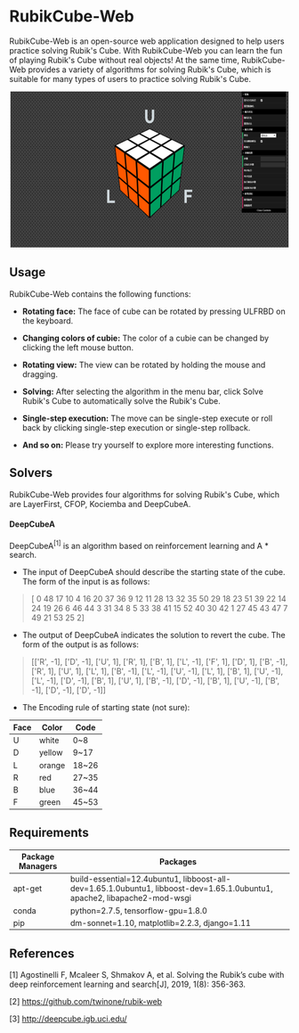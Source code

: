 # RubikCube-Web
RubikCube-Web is an open-source web application designed to help users practice solving Rubik's Cube. With RubikCube-Web you can learn the fun of playing Rubik's Cube without real objects! At the same time, RubikCube-Web provides a variety of algorithms for solving Rubik's Cube, which is suitable for many types of users to practice solving Rubik's Cube.

<div align=center>
<img src="https://raw.githubusercontent.com/DuanXu-97/RubikCube-Web/master/doc/UI_1.png" alt="UI Image" width="500" height="280"/>
</div>

## Usage
RubikCube-Web contains the following functions:

- **Rotating face:**
The face of cube can be rotated by pressing ULFRBD on the keyboard.

- **Changing colors of cubie:**
The color of a cubie can be changed by clicking the left mouse button.

- **Rotating view:**
The view can be rotated by holding the mouse and dragging.

- **Solving:**
After selecting the algorithm in the menu bar, click Solve Rubik's Cube to automatically solve the Rubik's Cube.

- **Single-step execution:**
The move can be single-step execute or roll back by clicking single-step execution or single-step rollback.

- **And so on:**
Please try yourself to explore more interesting functions.

## Solvers
RubikCube-Web provides four algorithms for solving Rubik's Cube, which are LayerFirst, CFOP, Kociemba and DeepCubeA.

#### DeepCubeA
DeepCubeA<sup>[1]</sup> is an algorithm based on reinforcement learning and A * search.

- The input of DeepCubeA should describe the starting state of the cube. The form of the input is as follows:

>[ 0 48 17 10  4 16 20 37 36  9 12 11 28 13 32 35 50 29 18 23 51 39 22 14
 24 19 26  6 46 44  3 31 34  8  5 33 38 41 15 52 40 30 42  1 27 45 43 47
  7 49 21 53 25  2]

- The output of DeepCubeA indicates the solution to revert the cube. The form of the output is as follows:

>[['R', -1], ['D', -1], ['U', 1], ['R', 1], ['B', 1], ['L', -1], ['F', 1], ['D', 1], ['B', -1], ['R', 1], ['U', 1], ['L', 1], ['B', -1], ['L', -1], ['U', -1], ['L', 1], ['B', 1], ['U', -1], ['L', -1], ['D', -1], ['B', 1], ['U', 1], ['B', -1], ['D', -1], ['B', 1], ['U', -1], ['B', -1], ['D', -1], ['D', -1]]

- The Encoding rule of starting state (not sure):

|Face|Color|Code|
|---|---|---
|U|white|0~8
|D|yellow|9~17
|L|orange|18~26
|R|red|27~35
|B|blue|36~44
|F|green|45~53



## Requirements
|Package Managers|Packages|
|---|---
|apt-get|build-essential=12.4ubuntu1, libboost-all-dev=1.65.1.0ubuntu1, libboost-dev=1.65.1.0ubuntu1, apache2, libapache2-mod-wsgi
|conda|python=2.7.5, tensorflow-gpu=1.8.0
|pip|dm-sonnet=1.10, matplotlib=2.2.3, django=1.11

## References
[1] Agostinelli F, Mcaleer S, Shmakov A, et al. Solving the Rubik’s cube with deep reinforcement learning and search[J], 2019, 1(8): 356-363.

[2] https://github.com/twinone/rubik-web

[3] http://deepcube.igb.uci.edu/



